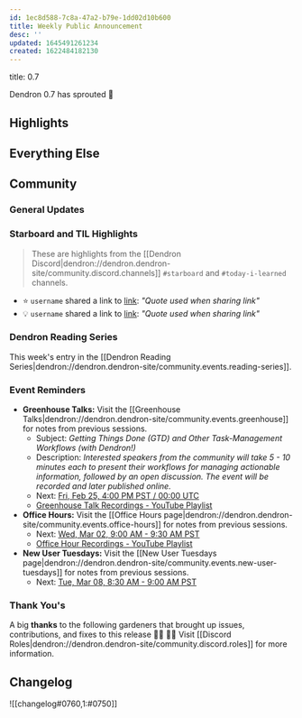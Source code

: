 ```yaml
---
id: 1ec8d588-7c8a-47a2-b79e-1dd02d10b600
title: Weekly Public Announcement
desc: ''
updated: 1645491261234
created: 1622484182130
---
```


<!-- Replace frontmatter title-->
title: 0.7

Dendron 0.7 has sprouted  🌱

## Highlights

## Everything Else

## Community

### General Updates
<!-- TODO: Delete this section if not appliacble -->

### Starboard and TIL Highlights
<!-- TODO: update links. Delete section is no new items-->
> These are highlights from the [[Dendron Discord|dendron://dendron.dendron-site/community.discord.channels]] `#starboard` and `#today-i-learned` channels.

- ⭐ `username` shared a link to [link](example.com): _"Quote used when sharing link"_
- 💡 `username` shared a link to [link](example.com): _"Quote used when sharing link"_

### Dendron Reading Series

This week's entry in the [[Dendron Reading Series|dendron://dendron.dendron-site/community.events.reading-series]].

### Event Reminders

- **Greenhouse Talks:** Visit the [[Greenhouse Talks|dendron://dendron.dendron-site/community.events.greenhouse]] for notes from previous sessions.
    - Subject: _Getting Things Done (GTD) and Other Task-Management Workflows (with Dendron!)_
    - Description: _Interested speakers from the community will take 5 - 10 minutes each to present their workflows for managing actionable information, followed by an open discussion. The event will be recorded and later published online._
    - Next: [Fri, Feb 25, 4:00 PM PST / 00:00 UTC](https://link.dendron.so/luma)
    - [Greenhouse Talk Recordings - YouTube Playlist](https://link.dendron.so/greenhouse)
- **Office Hours:** Visit the [[Office Hours page|dendron://dendron.dendron-site/community.events.office-hours]] for notes from previous sessions.
    - Next: [Wed, Mar 02, 9:00 AM - 9:30 AM PST](https://link.dendron.so/luma)
    - [Office Hour Recordings - YouTube Playlist](https://link.dendron.so/6yPa)
- **New User Tuesdays:** Visit the [[New User Tuesdays page|dendron://dendron.dendron-site/community.events.new-user-tuesdays]] for notes from previous sessions.
    - Next: [Tue, Mar 08, 8:30 AM - 9:00 AM PST](https://link.dendron.so/luma)

### Thank You's

A big **thanks** to the following gardeners that brought up issues, contributions, and fixes to this release :man_farmer: :woman_farmer: 
Visit [[Discord Roles|dendron://dendron.dendron-site/community.discord.roles]] for more information.

## Changelog
![[changelog#0760,1:#0750]]
